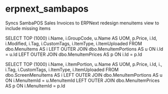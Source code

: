# erpnext_sambapos
Syncs SambaPOS Sales Invoices to ERPNext
redesign menuitems view to include missing items


SELECT        TOP (1000) i.Name, i.GroupCode, u.Name AS UOM, p.Price, i.Id, i.Modified, i.Tag, i.CustomTags, i.ItemType, i.ItemUploaded
FROM            dbo.MenuItems AS i LEFT OUTER JOIN
                         dbo.MenuItemPortions AS u ON i.Id = u.Id LEFT OUTER JOIN
                         dbo.MenuItemPrices AS p ON i.Id = p.Id


SELECT        TOP (1000) i.Name, i.ItemPortion, u.Name AS UOM, p.Price, i.Id, i., i.Tag, i.CustomTags, i.ItemType, i.ItemUploaded
FROM            dbo.ScreenMenuItems AS i LEFT OUTER JOIN
                         dbo.MenuItemPortions AS u ON i.MenuItemId = u.MenuItemId LEFT OUTER JOIN
                         dbo.MenuItemPrices AS p ON i.MenuItemId = p.Id